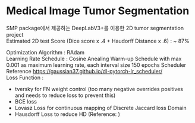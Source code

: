 # Medical Image Tumor Segmentation

SMP package에서 제공하는 DeepLabV3+를 이용한 2D tumor segmentation project  
Estimated 2D test Score (Dice score x .4 + Haudorff Distance x .6) : ~ 87%  

Optimization Algorithm : RAdam  
Learning Rate Schedule : Cosine Anealing Warm-up Schedule with max 0.001 as maximum learning rate, each interval size 150 epochs
Scheduler Reference https://gaussian37.github.io/dl-pytorch-lr_scheduler/  
Loss Function :  
* tversky for FN weight control (too many negative overrides positives and needs to reduce loss to prevent this)  
* BCE loss
* Lovasz Loss for continuous mapping of Discrete Jaccard loss Domain
* Hausdorff Loss to reduce HD (Reference: )
